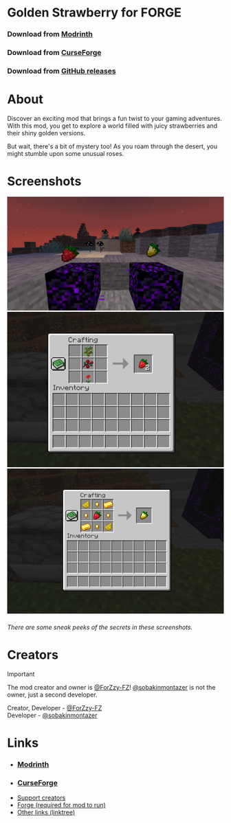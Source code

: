 # Golden Strawberry for FORGE
### Download from [Modrinth](https://modrinth.com/mod/golden-strawberry)
### Download from [CurseForge](https://www.curseforge.com/minecraft/mc-mods/golden-strawberry)
### Download from [GitHub releases](https://github.com/sobakinmontazer/GoldenStrawberry/releases)
# About
Discover an exciting mod that brings a fun twist to your gaming adventures. With this mod, you get to explore a world filled with juicy strawberries and their shiny golden versions.

But wait, there's a bit of mystery too! As you roam through the desert, you might stumble upon some unusual roses.



# Screenshots
![img1](screenshots/img1.png)
![img2](screenshots/img2.png)
![img3](screenshots/img3.png)
###### There are some sneak peeks of the secrets in these screenshots.

# Creators
> [!IMPORTANT]
> The mod creator and owner is [@ForZzy-FZ](https://github.com/ForZzy-FZ)! [@sobakinmontazer](https://github.com/sobakinmontazer) is not the owner, just a second developer.

Creator, Developer - [@ForZzy-FZ](https://github.com/ForZzy-FZ)<br/>
Developer - [@sobakinmontazer](https://github.com/sobakinmontazer)

# Links
- ### [Modrinth](https://modrinth.com/mod/golden-strawberry)
- ### [CurseForge](https://www.curseforge.com/minecraft/mc-mods/golden-strawberry)
- [Support creators](https://github.com/sobakinmontazer/GoldenStrawberry/wiki/Donations)
- [Forge (required for mod to run)](https://files.minecraftforge.net/net/minecraftforge/forge/)
- [Other links (linktree)](https://linktr.ee/golden_strawberry)
